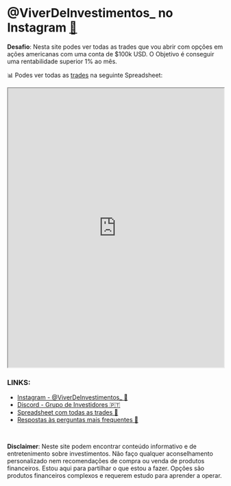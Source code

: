 <br>

# @ViverDeInvestimentos_ no Instagram <a href="https://www.instagram.com/viverdeinvestimentos_/" target="_blank">🔗</a>

**Desafio**: Nesta site podes ver todas as trades que vou abrir com opções em ações americanas com uma conta de $100k USD. O Objetivo é conseguir uma rentabilidade superior 1% ao mês.

📊 Podes ver todas as <a href="https://docs.google.com/spreadsheets/d/170a-fq7Pc1XxwtpfBumxKdZ9QLgExr5dLnvPS4g1_hg/" target="_blank">trades</a> na seguinte Spreadsheet:

<iframe src="https://docs.google.com/spreadsheets/d/170a-fq7Pc1XxwtpfBumxKdZ9QLgExr5dLnvPS4g1_hg/" style="width:100%;height:650px;"></iframe>
<br>

### LINKS:

- <a href="https://www.instagram.com/viverdeinvestimentos_/" target="_blank">Instagram - @ViverDeInvestimentos_ 🔗</a>
- <a href="https://discord.com/invite/BkRRBWdJG2" target="_blank">Discord - Grupo de Investidores 🇵🇹</a>
- <a href="https://docs.google.com/spreadsheets/d/170a-fq7Pc1XxwtpfBumxKdZ9QLgExr5dLnvPS4g1_hg/?headers=false&amp" target="_blank">Spreadsheet com todas as trades 📝</a>
- <a href="https://docs.google.com/document/d/1z_dtD65isd2-e50LvfJR9oyLEWl3WvblNQyap4FN7YU" target="_blank">Respostas às perguntas mais frequentes 📘</a>

<br>

**Disclaimer**: Neste site podem encontrar conteúdo informativo e de entretenimento sobre investimentos. Não faço qualquer aconselhamento personalizado nem recomendações de compra ou venda de produtos financeiros. Estou aqui para partilhar o que estou a fazer. Opções são produtos financeiros complexos e requerem estudo para aprender a operar.

<style>header {display: none;} </style>
<!-- Global site tag (gtag.js) - Google Analytics -->
<script async src="https://www.googletagmanager.com/gtag/js?id=G-WN608V0GJM"></script>
<script>
  window.dataLayer = window.dataLayer || [];
  function gtag(){dataLayer.push(arguments);}
  gtag('js', new Date());

  gtag('config', 'G-WN608V0GJM');
</script>
